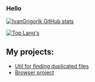 ### Hello

 
[![IvanGrigorik GitHub stats](https://github-readme-stats.vercel.app/api?username=IvanGrigorik&?count_private=true&show_icons=true&theme=radical)](https://github.com/anuraghazra/github-readme-stats)

[![Top Lang's](https://github-readme-stats.vercel.app/api/top-langs/?username=IvanGrigorik&hide=Cmake,Makefile,Qmake,html,VHDL,Verilog,javascript,DataWeave&layout=compact&theme=radical)](https://github.com/anuraghazra/github-readme-stats)
<br>

## My projects:


 [//]: <Comment example>
 [//]: <- [Conway game of life][game]> 
 [//]: <img src="https://upload.wikimedia.org/wikipedia/commons/f/f2/Game_of_life_animated_glider.gif"/>

- [Util for finding duplicated files][util]
- [Browser project][kite]

[game]: https://github.com/IvanGrigorik/GameOfLife
[util]: https://github.com/IvanGrigorik/MF/tree/main/SPO_CourseWork/Utility_C
[kite]: https://github.com/amateomi/kite
